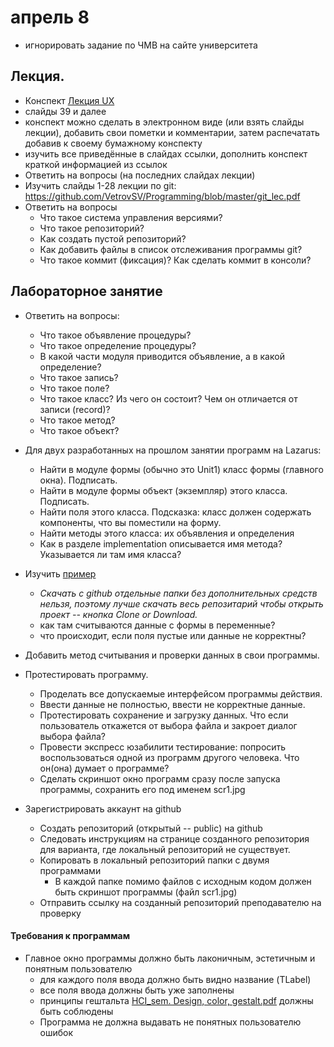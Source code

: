 # апрель 8

- игнорировать задание по ЧМВ на сайте университета

## Лекция.
- Конспект [Лекция UX](https://github.com/ivtipm/HCI/blob/master/HCI_lec_4.%20UX.pdf)
- слайды 39 и далее
- конспект можно сделать в электронном виде (или взять слайды лекции), добавить свои пометки и комментарии, затем распечатать добавив к своему бумажному конспекту
- изучить все приведённые в слайдах ссылки, дополнить конспект краткой информацией из ссылок
- Ответить на вопросы (на последних слайдах лекции)
- Изучить слайды 1-28 лекции по git: https://github.com/VetrovSV/Programming/blob/master/git_lec.pdf
- Ответить на вопросы
  - Что такое система управления версиями?
  - Что такое репозиторий?
  - Как создать пустой репозиторий?
  - Как добавить файлы в список отслеживания программы git?
  - Что такое коммит (фиксация)? Как сделать коммит в консоли?


## Лабораторное занятие
- Ответить на вопросы:
  - Что такое объявление процедуры?
  - Что такое определение процедуры?
  - В какой части модуля приводится объявление, а в какой определение?
  - Что такое запись?
  - Что такое поле?
  - Что такое класс? Из чего он состоит? Чем он отличается от записи (record)?
  - Что такое метод?
  - Что такое объект?


- Для двух разработанных на прошлом занятии программ на Lazarus:
  - Найти в модуле формы (обычно это Unit1) класс формы (главного окна). Подписать.
  - Найти в модуле формы объект (экземпляр) этого класса. Подписать.
  - Найти поля этого класса. Подсказка: класс должен содержать компоненты, что вы поместили на форму.
  - Найти методы этого класса: их объявления и определения
  - Как в разделе implementation описывается имя метода? Указывается ли там имя класса?


- Изучить [пример](https://github.com/ivtipm/HCI/tree/master/1%20%D0%BA%D1%83%D1%80%D1%81/simple_gui_example2)
  - *Скачать с github отдельные папки без дополнительных средств нельзя, поэтому лучше скачать весь репозитарий чтобы открыть проект -- кнопка Clone or Download.*
  - как там считываются данные с формы в переменные?
  - что происходит, если поля пустые или данные не корректны?
- Добавить метод считывания и проверки данных в свои программы.
- Протестировать программу.
  - Проделать все допускаемые интерфейсом программы действия.
  - Ввести данные не полностью, ввести не корректные данные.
  - Протестировать сохранение и загрузку данных. Что если пользователь откажется от выбора файла и закроет диалог выбора файла?
  - Провести экспресс юзабилити тестирование: попросить воспользоваться одной из программ другого человека. Что он(она) думает о программе?
  - Сделать скриншот окно программ сразу после запуска программы, сохранить его под именем scr1.jpg


- Зарегистрировать аккаунт на github
  - Создать репозиторий (открытый -- public) на github
  - Следовать инструкциям на странице созданного репозитория для варианта, где локальный репозиторий не существует.
  - Копировать в локальный репозиторий папки с двумя программами
    - В каждой папке помимо файлов с исходным кодом должен быть скриншот программы (файл scr1.jpg)
  - Отправить ссылку на созданный репозиторий преподавателю на проверку



#### Требования к программам
- Главное окно программы должно быть лаконичным, эстетичным и понятным пользователю
  - для каждого поля ввода должно быть видно название (TLabel)
  - все поля ввода должны быть уже заполнены
  - принципы гештальта [HCI_sem. Design, color, gestalt.pdf](https://github.com/ivtipm/HCI/blob/master/HCI_sem.%20Design%2C%20color%2C%20gestalt.pdf) должны быть соблюдены
  - Программа не должна выдавать не понятных пользователю ошибок
